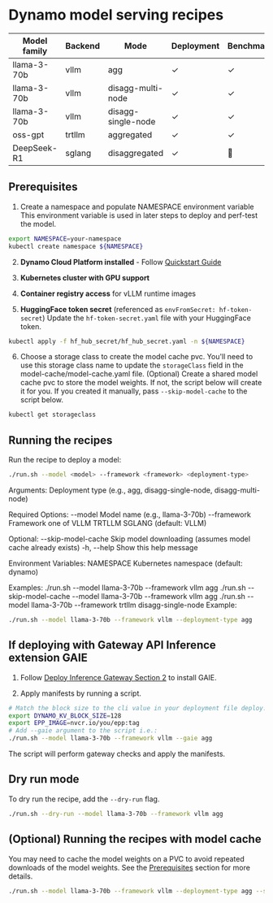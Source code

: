 # Dynamo model serving recipes

| Model family  | Backend | Mode                | Deployment | Benchmark | GAIE-integration |
|---------------|---------|---------------------|------------|-----------|------------------|
| llama-3-70b   | vllm    | agg                 |     ✓      |     ✓     |        ✓         |
| llama-3-70b   | vllm    | disagg-multi-node   |     ✓      |     ✓     |                  |
| llama-3-70b   | vllm    | disagg-single-node  |     ✓      |     ✓     |                  |
| oss-gpt       | trtllm  | aggregated          |     ✓      |     ✓     |                  |
| DeepSeek-R1   | sglang  | disaggregated       |     ✓      |    🚧     |                  |


## Prerequisites

1. Create a namespace and populate NAMESPACE environment variable
This environment variable is used in later steps to deploy and perf-test the model.

```bash
export NAMESPACE=your-namespace
kubectl create namespace ${NAMESPACE}
```

2. **Dynamo Cloud Platform installed** - Follow [Quickstart Guide](../docs/kubernetes/README.md)

3. **Kubernetes cluster with GPU support**

4. **Container registry access** for vLLM runtime images

5. **HuggingFace token secret** (referenced as `envFromSecret: hf-token-secret`)
Update the `hf-token-secret.yaml` file with your HuggingFace token.

```bash
kubectl apply -f hf_hub_secret/hf_hub_secret.yaml -n ${NAMESPACE}
```

6. Choose a storage class to create the model cache pvc. You'll need to use this storage class name to update the `storageClass` field in the model-cache/model-cache.yaml file. (Optional) Create a shared model cache pvc to store the model weights. If not, the script below will create it for you. If you created it manually, pass `--skip-model-cache` to the script below.

```bash
kubectl get storageclass
```

## Running the recipes

Run the recipe to deploy a model:

```bash
./run.sh --model <model> --framework <framework> <deployment-type>
```

Arguments:
  <deployment-type>  Deployment type (e.g., agg, disagg-single-node, disagg-multi-node)

Required Options:
  --model <model>    Model name (e.g., llama-3-70b)
  --framework <fw>   Framework one of VLLM TRTLLM SGLANG (default: VLLM)

Optional:
  --skip-model-cache Skip model downloading (assumes model cache already exists)
  -h, --help         Show this help message

Environment Variables:
  NAMESPACE          Kubernetes namespace (default: dynamo)

Examples:
  ./run.sh --model llama-3-70b --framework vllm agg
  ./run.sh --skip-model-cache --model llama-3-70b --framework vllm agg
  ./run.sh --model llama-3-70b --framework trtllm disagg-single-node
Example:
```bash
./run.sh --model llama-3-70b --framework vllm --deployment-type agg
```

## If deploying with Gateway API Inference extension GAIE

1. Follow [Deploy Inference Gateway Section 2](../deploy/inference-gateway/README.md#2-deploy-inference-gateway) to install GAIE.

2. Apply manifests by running a script.

```bash
# Match the block size to the cli value in your deployment file deploy.yaml: - "python3 -m dynamo.vllm ... --block-size 128"
export DYNAMO_KV_BLOCK_SIZE=128
export EPP_IMAGE=nvcr.io/you/epp:tag
# Add --gaie argument to the script i.e.:
./run.sh --model llama-3-70b --framework vllm --gaie agg
```
The script will perform gateway checks and apply the manifests.

## Dry run mode

To dry run the recipe, add the `--dry-run` flag.

```bash
./run.sh --dry-run --model llama-3-70b --framework vllm agg
```

## (Optional) Running the recipes with model cache
You may need to cache the model weights on a PVC to avoid repeated downloads of the model weights.
 See the [Prerequisites](#prerequisites) section for more details.

```bash
./run.sh --model llama-3-70b --framework vllm --deployment-type agg --skip-model-cache
```
